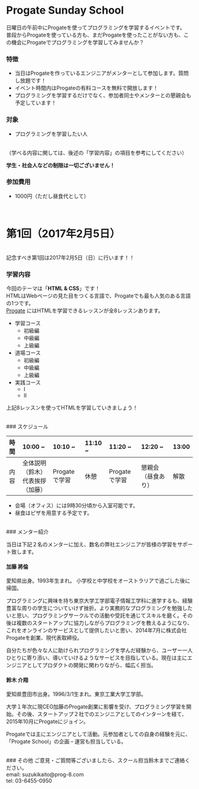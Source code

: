 # Progate Sunday School
日曜日の午前中にProgateを使ってプログラミングを学習するイベントです。
<br>
普段からProgateを使っている方も、まだProgateを使ったことがない方も、この機会にProgateでプログラミングを学習してみませんか？
<br>

### 特徴
- 当日はProgateを作っているエンジニアがメンターとして参加します。質問し放題です！
- イベント時間内はProgateの有料コースを無料で開放します！
- プログラミングを学習するだけでなく、参加者同士やメンターとの懇親会も予定しています！


### 対象
- プログラミングを学習したい人
<br>
（学べる内容に関しては、後述の「学習内容」の項目を参考にしてください）

**学生・社会人などの制限は一切ございません！**

### 参加費用
- 1000円（ただし昼食代として）

<br>

# 第1回（2017年2月5日）
<br>
記念すべき第1回は2017年2月5日（日）に行います！！

### 学習内容
今回のテーマは「**HTML & CSS**」です！
<br>
HTMLはWebページの見た目をつくる言語で、Progateでも最も人気のある言語の1つです。
<br>
[Progate](http://prog-8.com/ "Progate") にはHTMLを学習できるレッスンが全8レッスンあります。
<br>

- 学習コース
    - 初級編
    - 中級編
    - 上級編
- 道場コース
    - 初級編
    - 中級編
    - 上級編
- 実践コース
    - Ⅰ
    - Ⅱ

上記8レッスンを使ってHTMLを学習していきましょう！

<br>
### スケジュール

| 時間 | 10:00 ~ | 10:10 ~ | 11:10 ~ | 11:20 ~ | 12:20 ~ | 13:00 |
|:------------ |:-------------- |:-------------- |:-------------- |:-------------- |:-------------- |:-------------- |
| 内容 | 全体説明（鈴木）<br>代表挨拶（加藤） | Progateで学習 | 休憩 | Progateで学習 | 懇親会（昼食あり） | 解散 |

- 会場（オフィス）には9時30分頃から入室可能です。
- 昼食はピザを用意する予定です。

<br>
### メンター紹介

当日は下記２名のメンターに加え、数名の弊社エンジニアが皆様の学習をサポート致します。

#### 加藤 將倫
愛知県出身。1993年生まれ。
小学校と中学校をオーストラリアで過ごした後に帰国。

プログラミングに興味を持ち東京大学工学部電子情報工学科に進学するも、経験豊富な周りの学生についていけず挫折。より実務的なプログラミングを勉強したいと思い、プログラミングサークルでの活動や受託を通じてスキルを磨く。その後は複数のスタートアップに協力しながらプログラミングを教えるようになり、これをオンラインのサービスとして提供したいと思い、2014年7月に株式会社Progateを創業、現代表取締役。

自分たちが色々な人に助けられプログラミングを学んだ経験から、ユーザー一人ひとりに寄り添い、導いていけるようなサービスを目指している。現在は主にエンジニアとしてプロダクトの開発に関わりながら、幅広く担当。

#### 鈴木 介翔
愛知県豊田市出身。1996/3/1生まれ。東京工業大学工学部。

大学１年次に現CEO加藤のProgate創業に影響を受け、プログラミング学習を開始。その後、スタートアップ２社でのエンジニアとしてのインターンを経て、2015年10月にProgateにジョイン。

Progateでは主にエンジニアとして活動。元参加者としての自身の経験を元に、「Progate School」の企画・運営も担当している。

<br>
### その他
ご意見・ご質問等ございましたら、スクール担当鈴木までご連絡ください。
<br>
email: suzukikaito@prog-8.com
<br>
tel: 03-6455-0950
